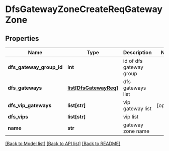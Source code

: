 # DfsGatewayZoneCreateReqGatewayZone

## Properties
Name | Type | Description | Notes
------------ | ------------- | ------------- | -------------
**dfs_gateway_group_id** | **int** | id of dfs gateway group | 
**dfs_gateways** | [**list[DfsGatewayReq]**](DfsGatewayReq.md) | dfs gateways list | 
**dfs_vip_gateways** | **list[str]** | vip gateway list | [optional] 
**dfs_vips** | **list[str]** | vip list | 
**name** | **str** | gateway zone name | 

[[Back to Model list]](../README.md#documentation-for-models) [[Back to API list]](../README.md#documentation-for-api-endpoints) [[Back to README]](../README.md)


